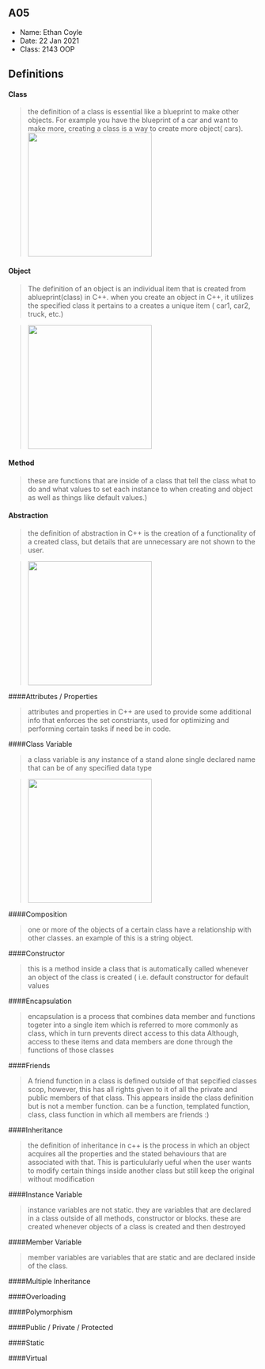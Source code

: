 ## A05

- Name: Ethan Coyle
- Date: 22 Jan 2021
- Class: 2143 OOP

## Definitions



#### Class
> the definition of a class is essential like a blueprint to make other objects. For example you have the blueprint
>of a car and want to make more, creating a class is a way to create more object( cars).
><img src="https://ds055uzetaobb.cloudfront.net/image_optimizer/722c82aff075a14313be7fa7463f7fedad151a0a.png" width=250>



#### Object
> The definition of an object is an individual item that is created from ablueprint(class) in C++. when you create an
>object in C++, it utilizes the specified class it pertains to a creates a unique item ( car1, car2, truck, etc.)

><img src="https://ds055uzetaobb.cloudfront.net/image_optimizer/722c82aff075a14313be7fa7463f7fedad151a0a.png" width=250>



#### Method
> these are functions that are inside of a class that tell the class what to do and what values to set each instance to when creating 
> and object as well as things like default values.)


#### Abstraction
> the definition of abstraction in C++ is the creation of a functionality of a created class, but details that are unnecessary are 
> not shown to the user. 

><img src="https://image.slidesharecdn.com/oopincupdated-copy-161117040715/95/object-oriented-programming-using-c-slides-15-40-638.jpg?cb=1479378365" width=250>


####Attributes / Properties
> attributes and properties in C++ are used to provide some additional info that enforces the set constriants, used for optimizing and performing certain
>tasks if need be in code.

####Class Variable
> a class variable is any instance of a stand alone single declared name that can be of any specified data type

><img src="https://media.geeksforgeeks.org/wp-content/cdn-uploads/20191113121956/TypesofVariableInC.png" width=250>



####Composition
> one or more of the objects of a certain class have a relationship with other classes. an example of this is a string object.



####Constructor
> this is a method inside a class that is automatically called whenever an object of the class is created ( i.e. default constructor for 
>default values


####Encapsulation
> encapsulation is a process that combines data member and functions togeter into a single item
> which is referred to more commonly as class, which in turn prevents direct access to this data
> Although, access to these items and data members are done through the functions of those classes

####Friends
> A friend function in a class is defined outside of that sepcified classes scop, however,
> this has all rights given to it of all the private and public members of that class. This appears inside
> the class definition but is not a member function.
> can be a function, templated function, class, class function in which all members are friends :)


####Inheritance
> the definition of inheritance in c++ is the process in which an object acquires all the properties
> and the stated behaviours that are associated with that. This is particulularly ueful when the 
> user wants to modify certain things inside another class but still keep the original without modification

####Instance Variable
> instance variables are not static. they are variables that are declared in a class outside of 
> all methods, constructor or blocks. these are created whenever objects of a class is created and 
> then destroyed


####Member Variable
> member variables are variables that are static and are declared inside of the class.

####Multiple Inheritance

####Overloading


####Polymorphism


####Public / Private / Protected


####Static


####Virtual
